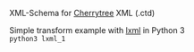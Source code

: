 XML-Schema for [Cherrytree](https://www.giuspen.com/cherrytree/) XML (.ctd)  

Simple transform example with [lxml](https://lxml.de/) in Python 3  
`python3 lxml_1`  
